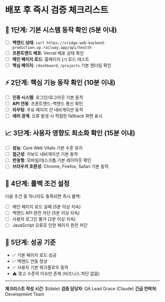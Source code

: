 # 배포 후 즉시 검증 체크리스트

## 🚀 1단계: 기본 시스템 동작 확인 (5분 이내)
- [ ] **백엔드 상태**: `curl https://vridge-web-backend-production.up.railway.app/api/health`
- [ ] **프론트엔드 배포**: Vercel 배포 상태 확인
- [ ] **메인 페이지 로드**: 홈페이지 (`/`) 로드 테스트
- [ ] **핵심 페이지**: `/dashboard`, `/projects` 기본 렌더링 확인

## ⚡ 2단계: 핵심 기능 동작 확인 (10분 이내)
- [ ] **인증 시스템**: 로그인/로그아웃 기본 동작
- [ ] **API 연동**: 프론트엔드-백엔드 통신 확인
- [ ] **라우팅**: 주요 페이지 간 네비게이션 동작
- [ ] **에러 경계**: 오류 발생 시 적절한 fallback 화면 표시

## 📈 3단계: 사용자 영향도 최소화 확인 (15분 이내)
- [ ] **성능**: Core Web Vitals 기본 수준 유지
- [ ] **접근성**: 키보드 내비게이션 기본 동작
- [ ] **반응형**: 모바일/데스크톱 기본 레이아웃 확인
- [ ] **브라우저 호환성**: Chrome, Firefox, Safari 기본 동작

## 🔧 4단계: 롤백 조건 설정
다음 조건 중 하나라도 충족되면 즉시 롤백:
- [ ] 메인 페이지 로드 실패 (5분 이상 지속)
- [ ] 백엔드 API 완전 차단 (5분 이상 지속)  
- [ ] 사용자 로그인 불가 (2분 이상 지속)
- [ ] JavaScript 오류로 인한 페이지 완전 차단

## 🎯 5단계: 성공 기준
- ✅ 기본 페이지 로드 성공
- ✅ 백엔드 연동 정상
- ✅ 사용자 기본 워크플로우 동작
- ⚠️ 경고 수준의 이슈만 존재 (비즈니스 차단 없음)

---
**체크리스트 작성 시간**: $(date)
**검증 담당자**: QA Lead Grace (Claude)
**긴급 연락처**: Development Team
